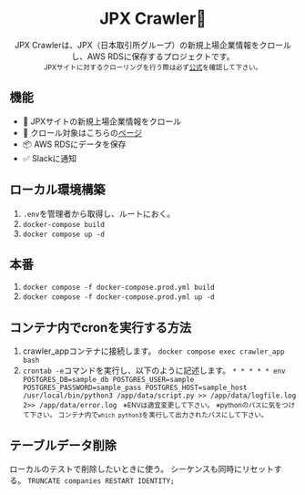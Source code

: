 <h1 align='center'>JPX Crawler🌈</h1>
<p align='center'>
  JPX Crawlerは、JPX（日本取引所グループ）の新規上場企業情報をクロールし、AWS RDSに保存するプロジェクトです。<br><small>JPXサイトに対するクローリングを行う際は必ず<a href="https://www.jpx.co.jp/term-of-use/index.html">公式</a>を確認して下さい。</small>
</p>

## 機能
- 🐛 JPXサイトの新規上場企業情報をクロール
- 🔗 クロール対象はこちらの<a href="https://www.jpx.co.jp/listing/stocks/new/index.html">ページ</a>
- 📦 AWS RDSにデータを保存
- ✅ Slackに通知

## ローカル環境構築
1. `.env`を管理者から取得し、ルートにおく。
2. `docker-compose build`
3. `docker compose up -d`

## 本番
1. `docker compose -f docker-compose.prod.yml build`
2. `docker compose -f docker-compose.prod.yml up -d`

## コンテナ内でcronを実行する方法
1. crawler_appコンテナに接続します。
`docker compose exec crawler_app bash`
2. `crontab -e`コマンドを実行し、以下のように記述します。
`* * * * * env POSTGRES_DB=sample_db POSTGRES_USER=sample POSTGRES_PASSWORD=sample_pass POSTGRES_HOST=sample_host  /usr/local/bin/python3 /app/data/script.py >> /app/data/logfile.log 2>> /app/data/error.log
`
<small>※ENVは適宜変更して下さい。</small>
<small>※pythonのパスに気をつけて下さい。
コンテナ内で`which python3`を実行して出力されたパスにして下さい。</small>

## テーブルデータ削除
ローカルのテストで削除したいときに使う。
シーケンスも同時にリセットする。
`TRUNCATE companies RESTART IDENTITY;`

